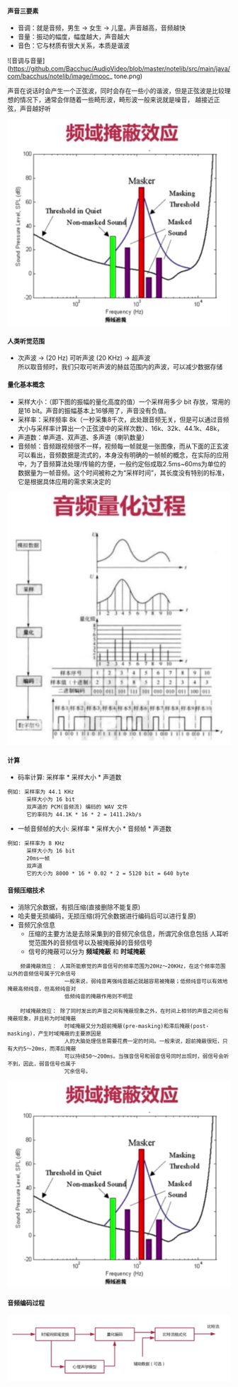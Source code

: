 #### 声音三要素
- 音调：就是音频，男生 -> 女生 -> 儿童。声音越高，音频越快
- 音量：振动的幅度，幅度越大，声音越大
- 音色：它与材质有很大关系，本质是谐波

![音调与音量](https://github.com/Bacchuc/AudioVideo/blob/master/notelib/src/main/java/com/bacchus/notelib/image/imooc_ tone.png)

声音在说话时会产生一个正弦波，同时会存在一些小的谐波，但是正弦波是比较理想的情况下，通常会伴随着一些畸形波，畸形波一般来说就是噪音，
越接近正弦，声音越好听   

![音色与音品](https://github.com/Bacchuc/AudioVideo/blob/master/notelib/src/main/java/com/bacchus/notelib/image/imooc_masking.png)

#### 人类听觉范围
- 次声波 -> (20 Hz) 可听声波  (20 KHz) -> 超声波   
所以取音频时，我们只取可听声波的赫兹范围内的声波，可以减少数据存储

#### 量化基本概念
- 采样大小：（即下图的振幅的量化高度的值）一个采样用多少 bit 存放，常用的是16 bit。声音的振幅基本上16够用了，声音没有负值。
- 采样率：采样频率 8k（一秒采集8千次，此处跟音频无关，但是可以通过音频大小与采样率计算出一个正弦波中的采样次数）、16k、32k、44.1k、48k，
- 声道数：单声道、双声道、多声道（喇叭数量）
- 音频帧：音频跟视频很不一样，视频每一帧就是一张图像，而从下面的正玄波可以看出，音频数据是流式的，本身没有明确的一帧帧的概念，在实际的应用中，为了音频算法处理/传输的方便，一般约定俗成取2.5ms~60ms为单位的数据量为一帧音频。这个时间被称之为“采样时间”，其长度没有特别的标准，它是根据具体应用的需求来决定的

![音频量化过程](https://github.com/Bacchuc/AudioVideo/blob/master/notelib/src/main/java/com/bacchus/notelib/image/imooc_quantificat.png)

#### 计算
- 码率计算: 采样率 * 采样大小 * 声道数

```
例如: 采样率为 44.1 KHz
      采样大小为 16 bit
      双声道的 PCM(音频流) 编码的 WAV 文件
      它的率码为 44.1K * 16 * 2 = 1411.2kb/s
```

- 一帧音频帧的大小: 采样率 * 采样大小 * 音频帧 * 声道数

```
例如: 采样率为 8 KHz
      采样大小为 16 bit
      20ms一帧
      双声道
      它的大小为 8000 * 16 * 0.02 * 2 = 5120 bit = 640 byte
```

#### 音频压缩技术
- 消除冗余数据，有损压缩(直接删除不能复原)
- 哈夫曼无损编码，无损压缩(将冗余数据进行编码后可以进行复原)
- 音频冗余信息
    - 压缩的主要方法是去除采集到的音频冗余信息，所谓冗余信息包括
    人耳听觉范围外的音频信号以及被掩蔽掉的音频信号
    - 信号的掩蔽可以分为 **频域掩蔽** 和 **时域掩蔽**

```
    频谱掩蔽效应： 人耳所能察觉的声音信号的频率范围为20Hz～20KHz，在这个频率范围以外的音频信号属于冗余信号
                  一般来说，弱纯音离强纯音越近就越容易被掩蔽；低频纯音可以有效地掩蔽高频纯音，但高频纯音对
                  低频纯音的掩蔽作用则不明显
    
    时域掩蔽效应： 除了同时发出的声音之间有掩蔽现象之外，在时间上相邻的声音之间也有掩蔽现象，并且称为时域掩蔽
                  时域掩蔽又分为超前掩蔽(pre-masking)和滞后掩蔽(post-masking)，产生时域掩蔽的主要原因是
                  人的大脑处理信息需要花费一定的时间。一般来说，超前掩蔽很短，只有大约5～20ms，而滞后掩蔽
                  可以持续50～200ms。当强音信号和弱音信号同时出现时，弱信号会听不到，因此，弱音信号也属于
                  冗余信号。
```
![频域掩蔽效应](https://github.com/Bacchuc/AudioVideo/blob/master/notelib/src/main/java/com/bacchus/notelib/image/imooc_masking.png)

#### 音频编码过程

![编码过程](https://github.com/Bacchuc/AudioVideo/blob/master/notelib/src/main/java/com/bacchus/notelib/image/imooc_process.png)
